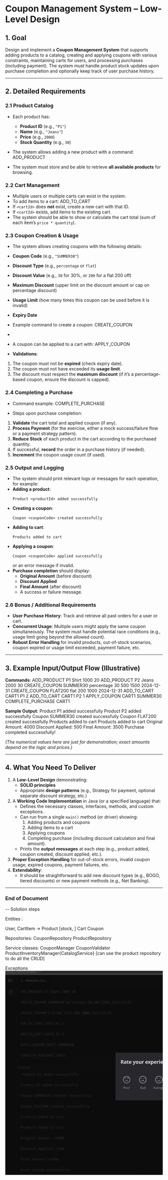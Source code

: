 # Coupon Management System – Low-Level Design

## 1. Goal

Design and implement a **Coupon Management System** that supports adding products to a catalog, creating and applying coupons with various constraints, maintaining carts for users, and processing purchases (including payment). The system must handle product stock updates upon purchase completion and optionally keep track of user purchase history.

---

## 2. Detailed Requirements

### 2.1 Product Catalog
- Each product has:
    - **Product ID** (e.g., `"P1"`)
    - **Name** (e.g., `"Jeans"`)
    - **Price** (e.g., `2000`)
    - **Stock Quantity** (e.g., `30`)
- The system allows adding a new product with a command:
  ADD_PRODUCT <productId> <name> <price> <stock>

- The system must store and be able to retrieve **all available products** for browsing.

### 2.2 Cart Management
- Multiple users or multiple carts can exist in the system.
- To add items to a cart:
  ADD_TO_CART <cartId> <productId> <quantity>
- If `<cartId>` does **not** exist, create a new cart with that ID.
- If `<cartId>` exists, add items to the existing cart.
- The system should be able to show or calculate the cart total (sum of each item’s `price * quantity`).

### 2.3 Coupon Creation & Usage
- The system allows creating coupons with the following details:
- **Coupon Code** (e.g., `"SUMMER30"`)
- **Discount Type** (e.g., `percentage` or `flat`)
- **Discount Value** (e.g., `30` for 30%, or `200` for a flat 200 off)
- **Maximum Discount** (upper limit on the discount amount or cap on percentage discount)
- **Usage Limit** (how many times this coupon can be used before it is invalid)
- **Expiry Date**
- Example command to create a coupon:
  CREATE_COUPON <couponCode> <discountType> <discountValue> <maxDiscount> <usageLimit> <expiryDate>
- 
- A coupon can be applied to a cart with:
  APPLY_COUPON <cartId> <couponCode>

- **Validations**:
1. The coupon must not be **expired** (check expiry date).
2. The coupon must not have exceeded its **usage limit**.
3. The discount must respect the **maximum discount** (if it’s a percentage-based coupon, ensure the discount is capped).

### 2.4 Completing a Purchase
- Command example:
  COMPLETE_PURCHASE <cartId>

- Steps upon purchase completion:
1. **Validate** the cart total and applied coupon (if any).
2. **Process Payment** (for the exercise, either a mock success/failure flow or a payment strategy pattern).
3. **Reduce Stock** of each product in the cart according to the purchased quantity.
4. If successful, **record** the order in a purchase history (if needed).
5. **Increment** the coupon usage count (if used).

### 2.5 Output and Logging
- The system should print relevant logs or messages for each operation, for example:
- **Adding a product**:
  ```
  Product <productId> added successfully
  ```
- **Creating a coupon**:
  ```
  Coupon <couponCode> created successfully
  ```
- **Adding to cart**:
  ```
  Products added to cart
  ```
- **Applying a coupon**:
  ```
  Coupon <couponCode> applied successfully
  ```
  or an error message if invalid.
- **Purchase completion** should display:
    - **Original Amount** (before discount)
    - **Discount Applied**
    - **Final Amount** (after discount)
    - A success or failure message.

### 2.6 Bonus / Additional Requirements
- **User Purchase History**: Track and retrieve all past orders for a user or cart.
- **Concurrent Usage**: Multiple users might apply the same coupon simultaneously. The system must handle potential race conditions (e.g., usage limit going beyond the allowed count).
- **Robust Error Handling** for invalid products, out-of-stock scenarios, coupon expired or usage limit exceeded, payment failure, etc.

---

## 3. Example Input/Output Flow (Illustrative)

**Commands**:
ADD_PRODUCT P1 Shirt 1000 20 
ADD_PRODUCT P2 Jeans 2000 30 
CREATE_COUPON SUMMER30 percentage 30 500 1500 2024-12-31 
CREATE_COUPON FLAT200 flat 200 1000 2024-12-31 
ADD_TO_CART CART1 P1 2 
ADD_TO_CART CART1 P2 1 APPLY_COUPON CART1 SUMMER30 
COMPLETE_PURCHASE CART1

**Sample Output**:
Product P1 added successfully Product P2 added successfully Coupon SUMMER30 created successfully Coupon FLAT200 created successfully Products added to cart Products added to cart Original Amount: 4000 Discount Applied: 500 Final Amount: 3500 Purchase completed successfully!

*(The numerical values here are just for demonstration; exact amounts depend on the logic and prices.)*

---

## 4. What You Need To Deliver

1. A **Low-Level Design** demonstrating:
    - **SOLID principles**
    - Appropriate **design patterns** (e.g., Strategy for payment, optional separate discount strategy, etc.)
2. A **Working Code Implementation** in Java (or a specified language) that:
    - Defines the necessary classes, interfaces, methods, and custom exceptions.
    - Can run from a single `main()` method (or driver) showing:
        1. Adding products and coupons
        2. Adding items to a cart
        3. Applying coupons
        4. Completing purchase (including discount calculation and final amount).
    - Prints the **output messages** at each step (e.g., product added, coupon created, discount applied, etc.).
3. **Proper Exception Handling** for out-of-stock errors, invalid coupon usage, expired coupons, payment failures, etc.
4. **Extendability**:
    - It should be straightforward to add new discount types (e.g., BOGO, tiered discounts) or new payment methods (e.g., Net Banking).
---

### End of Document


-- Solution steps

Entities : 

User, 
CartItem -> 
Product [stock, ]
Cart
Coupon


Repositories: 
CouponRepository
ProductRepository


Service classes: 
CouponManager
CouponValidator
ProductInventoryManager{CatalogService} [can use the product repository to do all the CRUD]


Exceptions
![img.png](img.png)







